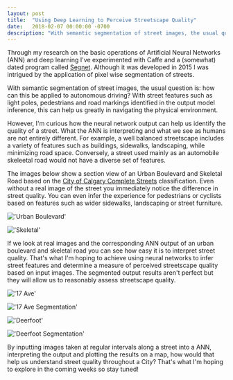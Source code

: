 ```yaml
---
layout: post
title:  "Using Deep Learning to Perceive Streetscape Quality"
date:   2018-02-07 00:00:00 -0700
description: "With semantic segmentation of street images, the usual question is: how can this be applied to autonomous driving? With street features such as light poles, pedestrians and road markings identified in the output model inference, this can help us greatly in navigating the physical environment."
---
```

Through my research on the basic operations of Artificial Neural Networks (ANN) and deep learning I've experimented with Caffe and a (somewhat) dated program called [Segnet](http://mi.eng.cam.ac.uk/projects/segnet/). Although it was developed in 2015 I was intrigued by the application of pixel wise segmentation of streets.

With semantic segmentation of street images, the usual question is: how can this be applied to autonomous driving? With street features such as light poles, pedestrians and road markings identified in the output model inference, this can help us greatly in navigating the physical environment.

However, I'm curious how the neural network output can help us identify the quality of a street. What the ANN is interpreting and what we see as humans are not entirely different. For example, a well balanced streetscape includes a variety of features such as buildings, sidewalks, landscaping, while minimizing road space. Conversely, a street used mainly as an automobile skeleetal road would not have a diverse set of features.

The images below show a section view of an Urban Boulevard and Skeletal Road based on the [City of Calgary Complete Streets](http://www.calgary.ca/Transportation/TP/Pages/Planning/Calgary-Transportation-Plan/Complete-Streets.aspx) classification. Even without a real image of the street you immediately notice the difference in street quality. You can even infer the experience for pedestrians or cyclists based on features such as wider sidewalks, landscaping or street furniture.

!['Urban Boulevard'](https://s3-us-west-2.amazonaws.com/smohiudd.github.co/misc/urban_boulevard.jpg)

!['Skeletal'](https://s3-us-west-2.amazonaws.com/smohiudd.github.co/misc/skeletal.jpg)

If we look at real images and the corresponding ANN output of an urban boulevard and skeletal road you can see how easy it is to interpret street quality. That's what I'm hoping to achieve using neural networks to infer street features and determine a measure of perceived streetscape quality based on input images. The segmented output results aren't perfect but they will allow us to reasonably assess streetscape quality.

!['17 Ave'](https://s3-us-west-2.amazonaws.com/smohiudd.github.co/misc/17AVSW1.png)

!['17 Ave Segmentation'](https://s3-us-west-2.amazonaws.com/smohiudd.github.co/misc/17AveSeg.png)

!['Deerfoot'](https://s3-us-west-2.amazonaws.com/smohiudd.github.co/misc/DEERFOOT.png)

!['Deerfoot Segmentation'](https://s3-us-west-2.amazonaws.com/smohiudd.github.co/misc/Deerfoot_seg.png)

By inputting images taken at regular intervals along a street into a ANN, interpreting the output and plotting the results on a map, how would that help us understand street quality throughout a City? That's what I'm hoping to explore in the coming weeks so stay tuned!
